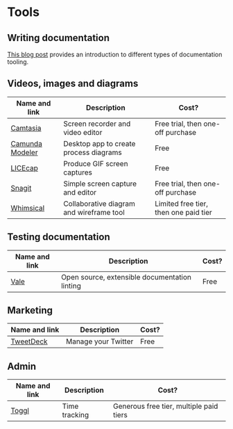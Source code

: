 # Tools

## Writing documentation

[This blog post](https://wouter.tech/blog/choosing-a-documentation-tool/) provides an introduction to different types of documentation tooling.

## Videos, images and diagrams

| Name and link | Description | Cost? |
| ------------- | ----------- | ----- |
| [Camtasia](https://www.techsmith.com/video-editor.html) | Screen recorder and video editor | Free trial, then one-off purchase |
| [Camunda Modeler](https://camunda.com/products/modeler/) | Desktop app to create process diagrams | Free |
| [LICEcap](https://www.cockos.com/licecap/) | Produce GIF screen captures | Free |
| [Snagit](https://www.techsmith.com/screen-capture.html) | Simple screen capture and editor | Free trial, then one-off purchase |
| [Whimsical](https://whimsical.com) | Collaborative diagram and wireframe tool | Limited free tier, then one paid tier |

## Testing documentation

| Name and link | Description | Cost? |
| ------------- | ----------- | ----- |
| [Vale](https://errata-ai.github.io/vale/) | Open source, extensible documentation linting | Free |

## Marketing

| Name and link | Description | Cost? |
| ------------- | ----------- | ----- |
| [TweetDeck](https://tweetdeck.twitter.com/) | Manage your Twitter | Free |

## Admin

| Name and link | Description | Cost? |
| ------------- | ----------- | ----- |
| [Toggl](https://toggl.com/) | Time tracking | Generous free tier, multiple paid tiers |